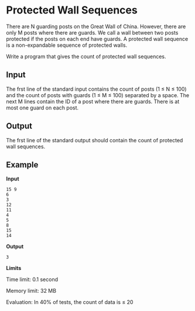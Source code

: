 # Protected Wall Sequences

There are N guarding posts on the Great Wall of China.
However, there are only M posts where there are guards.
We call a wall between two posts protected if the posts on each end have guards.
A protected wall sequence is a non-expandable sequence of protected walls.

Write a program that gives the count of protected wall sequences.

## Input

The frst line of the standard input contains the count of posts (1 $\le$ N $\le$ 100) and the count of posts with guards (1 $\le$ M $\le$ 100) separated by a space.
The next M lines contain the ID of a post where there are guards.
There is at most one guard on each post.

## Output

The frst line of the standard output should contain the count of protected wall sequences.

## Example

**Input**

```
15 9
6
3
12
11
4
5
8
15
14
```

**Output**

```
3
```

**Limits**

Time limit: 0.1 second

Memory limit: 32 MB

Evaluation: In 40% of tests, the count of data is  $\le$ 20

